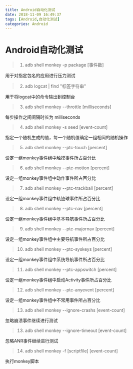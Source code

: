 ```yaml
---
title: Android自动化测试
date: 2018-11-09 16:49:37
tags: [Android,自动化测试]
categories: Android
---
```

# Android自动化测试

>1. adb shell monkey -p package [事件数]

用于对指定包名的应用进行压力测试

>2. adb logcat | find "标签字符串"

用于将logcat中的命令输出到控制台

>3. adb shell monkey --throttle [milliseconds]

每步操作之间间隔时长为 milliseconds

>4. adb shell monkey -s seed [event-count]

指定一个随机生成的值，每一个随机值确定一组相同的随机操作

>5. adb shell monkey --ptc-touch [percent]

设定一组monkey事件组中触摸事件所占百分比

>6. adb shell monkey --ptc-motion [percent]

设定一组monkey事件组中动作事件所占百分比

>7. adb shell monkey --ptc-trackball [percent]

设定一组monkey事件组中轨迹球事件所占百分比

>8. adb shell monkey --ptc-nav [percent]

设定一组monkey事件组中基本导航事件所占百分比

>9. adb shell monkey --ptc-majornav [percent]

设定一组monkey事件组中主要导航事件所占百分比

>10. adb shell monkey --ptc-syskeys [percent]

设定一组monkey事件组中系统导航事件所占百分比

>11. adb shell monkey --ptc-appswitch [percent]

设定一组monkey事件组中启动Activity事件所占百分比

>12. adb shell monkey --ptc-anyevent [percent]

设定一组monkey事件组中不常用事件所占百分比

>13. adb shell monkey --ignore-crashs [event-count]

忽略崩溃事件继续进行测试

>13. adb shell monkey --ignore-timeout [event-count]

忽略ANR事件继续进行测试

>14. adb shell monkey -f [scriptfile] [event-count] 

执行monkey脚本
